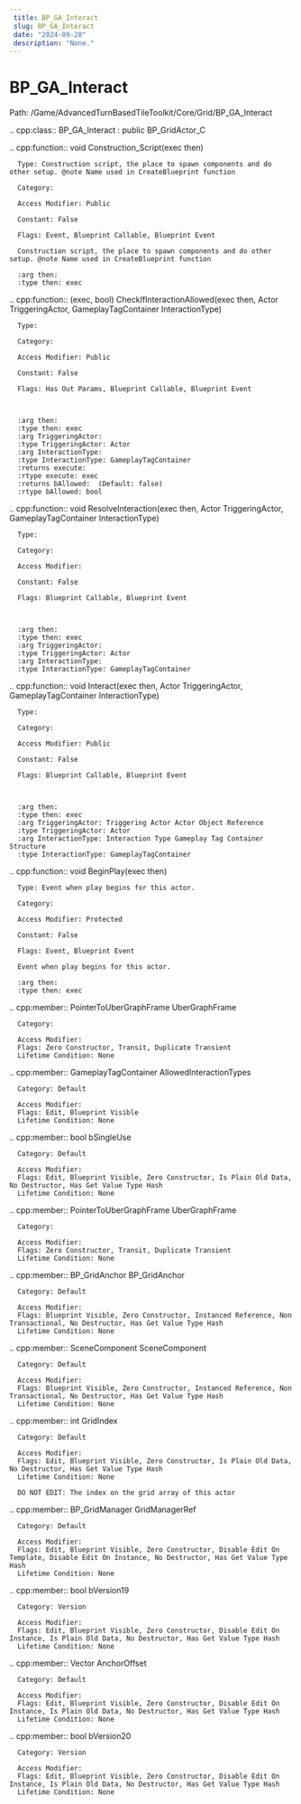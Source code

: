 ```yaml
---
 title: BP_GA_Interact
 slug: BP_GA_Interact
 date: "2024-09-28"
 description: "None."
---
```


BP_GA_Interact
===============

Path: /Game/AdvancedTurnBasedTileToolkit/Core/Grid/BP_GA_Interact

.. cpp:class:: BP_GA_Interact : public BP_GridActor_C

   .. cpp:function:: void Construction_Script(exec then)

      Type: Construction script, the place to spawn components and do other setup. @note Name used in CreateBlueprint function

      Category: 

      Access Modifier: Public

      Constant: False

      Flags: Event, Blueprint Callable, Blueprint Event

      Construction script, the place to spawn components and do other setup. @note Name used in CreateBlueprint function

      :arg then: 
      :type then: exec

   .. cpp:function:: (exec, bool) CheckIfInteractionAllowed(exec then, Actor TriggeringActor, GameplayTagContainer InteractionType)

      Type: 

      Category: 

      Access Modifier: Public

      Constant: False

      Flags: Has Out Params, Blueprint Callable, Blueprint Event

      

      :arg then: 
      :type then: exec
      :arg TriggeringActor: 
      :type TriggeringActor: Actor
      :arg InteractionType: 
      :type InteractionType: GameplayTagContainer
      :returns execute: 
      :rtype execute: exec
      :returns bAllowed:  (Default: false)
      :rtype bAllowed: bool

   .. cpp:function:: void ResolveInteraction(exec then, Actor TriggeringActor, GameplayTagContainer InteractionType)

      Type: 

      Category: 

      Access Modifier: 

      Constant: False

      Flags: Blueprint Callable, Blueprint Event

      

      :arg then: 
      :type then: exec
      :arg TriggeringActor: 
      :type TriggeringActor: Actor
      :arg InteractionType: 
      :type InteractionType: GameplayTagContainer

   .. cpp:function:: void Interact(exec then, Actor TriggeringActor, GameplayTagContainer InteractionType)

      Type: 

      Category: 

      Access Modifier: Public

      Constant: False

      Flags: Blueprint Callable, Blueprint Event

      

      :arg then: 
      :type then: exec
      :arg TriggeringActor: Triggering Actor Actor Object Reference
      :type TriggeringActor: Actor
      :arg InteractionType: Interaction Type Gameplay Tag Container Structure
      :type InteractionType: GameplayTagContainer

   .. cpp:function:: void BeginPlay(exec then)

      Type: Event when play begins for this actor.

      Category: 

      Access Modifier: Protected

      Constant: False

      Flags: Event, Blueprint Event

      Event when play begins for this actor.

      :arg then: 
      :type then: exec

   .. cpp:member:: PointerToUberGraphFrame UberGraphFrame

      Category: 

      Access Modifier: 
      Flags: Zero Constructor, Transit, Duplicate Transient
      Lifetime Condition: None

      

   .. cpp:member:: GameplayTagContainer AllowedInteractionTypes

      Category: Default

      Access Modifier: 
      Flags: Edit, Blueprint Visible
      Lifetime Condition: None

      

   .. cpp:member:: bool bSingleUse

      Category: Default

      Access Modifier: 
      Flags: Edit, Blueprint Visible, Zero Constructor, Is Plain Old Data, No Destructor, Has Get Value Type Hash
      Lifetime Condition: None

      

   .. cpp:member:: PointerToUberGraphFrame UberGraphFrame

      Category: 

      Access Modifier: 
      Flags: Zero Constructor, Transit, Duplicate Transient
      Lifetime Condition: None

      

   .. cpp:member:: BP_GridAnchor BP_GridAnchor

      Category: Default

      Access Modifier: 
      Flags: Blueprint Visible, Zero Constructor, Instanced Reference, Non Transactional, No Destructor, Has Get Value Type Hash
      Lifetime Condition: None

      

   .. cpp:member:: SceneComponent SceneComponent

      Category: Default

      Access Modifier: 
      Flags: Blueprint Visible, Zero Constructor, Instanced Reference, Non Transactional, No Destructor, Has Get Value Type Hash
      Lifetime Condition: None

      

   .. cpp:member:: int GridIndex

      Category: Default

      Access Modifier: 
      Flags: Edit, Blueprint Visible, Zero Constructor, Is Plain Old Data, No Destructor, Has Get Value Type Hash
      Lifetime Condition: None

      DO NOT EDIT: The index on the grid array of this actor

   .. cpp:member:: BP_GridManager GridManagerRef

      Category: Default

      Access Modifier: 
      Flags: Edit, Blueprint Visible, Zero Constructor, Disable Edit On Template, Disable Edit On Instance, No Destructor, Has Get Value Type Hash
      Lifetime Condition: None

      

   .. cpp:member:: bool bVersion19

      Category: Version

      Access Modifier: 
      Flags: Edit, Blueprint Visible, Zero Constructor, Disable Edit On Instance, Is Plain Old Data, No Destructor, Has Get Value Type Hash
      Lifetime Condition: None

      

   .. cpp:member:: Vector AnchorOffset

      Category: Default

      Access Modifier: 
      Flags: Edit, Blueprint Visible, Zero Constructor, Disable Edit On Instance, Is Plain Old Data, No Destructor, Has Get Value Type Hash
      Lifetime Condition: None

      

   .. cpp:member:: bool bVersion20

      Category: Version

      Access Modifier: 
      Flags: Edit, Blueprint Visible, Zero Constructor, Disable Edit On Instance, Is Plain Old Data, No Destructor, Has Get Value Type Hash
      Lifetime Condition: None

      

